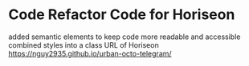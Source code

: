 # Code Refactor Code for Horiseon
added semantic elements to keep code more readable and accessible
combined styles into a class
URL of Horiseon https://nguy2935.github.io/urban-octo-telegram/
